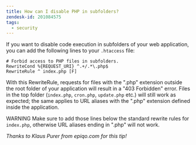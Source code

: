 ```yaml
---
title: How can I disable PHP in subfolders?
zendesk-id: 201084575
tags:
  - security
---
```


If you want to disable code execution in subfolders of your web application, you can add the following lines to your `.htaccess` file:

```
# Forbid access to PHP files in subfolders. 
RewriteCond %{REQUEST_URI} ^.+/.*\.php$ 
RewriteRule ^ index.php [F]
```

With this RewriteRule, requests for files with the ".php" extension outside the root folder of your application will result in a "403 Forbidden" error. Files in the top folder (`index.php`, `cron.php`, `update.php` etc.) will still work as expected; the same applies to URL aliases with the ".php" extension defined inside the application.

<span class="label warning">WARNING</span> Make sure to add those lines below the standard rewrite rules for `index.php`, otherwise URL aliases ending in ".php" will not work.

_Thanks to Klaus Purer from epiqo.com for this tip!_

